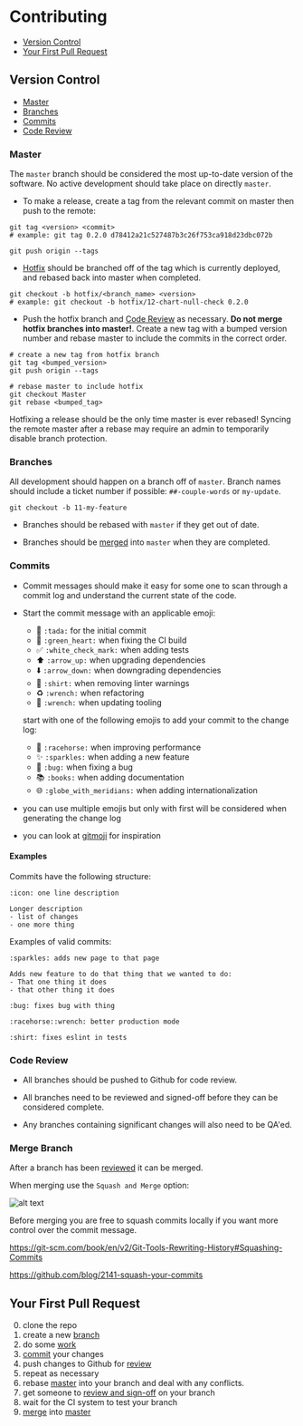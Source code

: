 # Contributing

* [Version Control](#version-control)
* [Your First Pull Request](#your-first-pull-request)

## Version Control

* [Master](#master)
* [Branches](#branches)
* [Commits](#commits)
* [Code Review](#code-review)

### Master

The `master` branch should be considered the most up-to-date version of the software. No active development should take place on directly `master`.

* To make a release, create a tag from the relevant commit on master then push to the remote:

```
git tag <version> <commit>
# example: git tag 0.2.0 d78412a21c527487b3c26f753ca918d23dbc072b

git push origin --tags
```

* [Hotfix](#hotfix) should be branched off of the tag which is currently deployed, and rebased back into master when completed.

```
git checkout -b hotfix/<branch_name> <version>
# example: git checkout -b hotfix/12-chart-null-check 0.2.0
```

* Push the hotfix branch and [Code Review](#code-review) as necessary. **Do not merge hotfix branches into master!**. Create a new tag with a bumped version number and rebase master to include the commits in the correct order.

```
# create a new tag from hotfix branch
git tag <bumped_version>
git push origin --tags

# rebase master to include hotfix
git checkout Master
git rebase <bumped_tag>
```

Hotfixing a release should be the only time master is ever rebased! Syncing the remote master after a rebase may require an admin to temporarily disable branch protection.

### Branches

All development should happen on a branch off of `master`. Branch names should include a ticket number if possible: `##-couple-words` or `my-update`.

```
git checkout -b 11-my-feature
```

* Branches should be rebased with `master` if they get out of date.

* Branches should be [merged](#merge-branch) into `master` when they are completed.

### Commits

* Commit messages should make it easy for some one to scan through a commit log and understand the current state of the code.
* Start the commit message with an applicable emoji:

  * :tada: `:tada:` for the initial commit
  * :green_heart: `:green_heart:` when fixing the CI build
  * :white_check_mark: `:white_check_mark:` when adding tests
  * :arrow_up: `:arrow_up:` when upgrading dependencies
  * :arrow_down: `:arrow_down:` when downgrading dependencies
  * :shirt: `:shirt:` when removing linter warnings
  * :recycle: `:wrench:` when refactoring
  * :wrench: `:wrench:` when updating tooling

  start with one of the following emojis to add your commit to the change log:

  * :racehorse: `:racehorse:` when improving performance
  * :sparkles: `:sparkles:` when adding a new feature
  * :bug: `:bug:` when fixing a bug
  * :books: `:books:` when adding documentation
  * :globe_with_meridians: `:globe_with_meridians:` when adding internationalization

* you can use multiple emojis but only with first will be considered when generating the change log
* you can look at [gitmoji](https://gitmoji.carloscuesta.me/) for inspiration

#### Examples

Commits have the following structure:

```
:icon: one line description

Longer description
- list of changes
- one more thing
```

Examples of valid commits:

```
:sparkles: adds new page to that page

Adds new feature to do that thing that we wanted to do:
- That one thing it does
- that other thing it does
```

```
:bug: fixes bug with thing
```

```
:racehorse::wrench: better production mode
```

```
:shirt: fixes eslint in tests
```

### Code Review

* All branches should be pushed to Github for code review.

* All branches need to be reviewed and signed-off before they can be considered complete.

* Any branches containing significant changes will also need to be QA'ed.

### Merge Branch

After a branch has been [reviewed](#code-review) it can be merged.

When merging use the `Squash and Merge` option:

![alt text](https://github.com/knitjs/knit/raw/master/docs/squash.png)

Before merging you are free to squash commits locally if you want more control over the commit message.

https://git-scm.com/book/en/v2/Git-Tools-Rewriting-History#Squashing-Commits

https://github.com/blog/2141-squash-your-commits

## Your First Pull Request

0.  clone the repo
1.  create a new [branch](#branches)
1.  do some [work](#setup-development-environment)
1.  [commit](#commits) your changes
1.  push changes to Github for [review](#code-review)
1.  repeat as necessary
1.  rebase [master](#master) into your branch and deal with any conflicts.
1.  get someone to [review and sign-off](#code-review) on your branch
1.  wait for the CI system to test your branch
1.  [merge](#merge-branch) into [master](#master)
